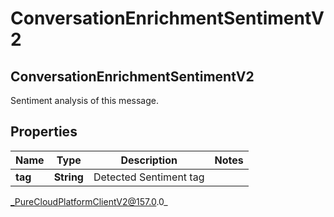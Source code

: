 # ConversationEnrichmentSentimentV2

## ConversationEnrichmentSentimentV2
Sentiment analysis of this message.

## Properties

|Name | Type | Description | Notes|
|------------ | ------------- | ------------- | -------------|
| **tag** | **String** | Detected Sentiment tag | |



_PureCloudPlatformClientV2@157.0.0_
